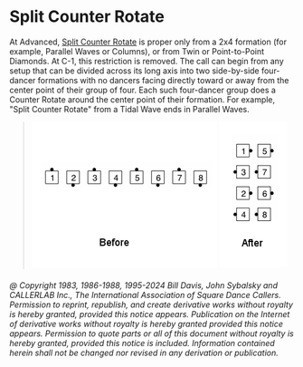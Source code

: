 
# Split Counter Rotate

At Advanced, [Split Counter Rotate](../a2/box_counter_rotate.md) is proper
only from a 2x4 formation (for example, Parallel Waves or Columns), 
or from Twin or Point-to-Point Diamonds. At C-1, this
restriction is removed. The call can begin from any setup that can be divided
across its long axis into two side-by-side four-dancer formations 
with no dancers facing directly toward or away from the center point 
of their group of four. Each such four-dancer group does a Counter Rotate around
the center point of their formation. 
For example, "Split Counter Rotate" from a Tidal Wave ends in Parallel Waves.

> 
> ![alt](split_counter_rotate-1.png)
> ![alt](split_counter_rotate-2.png)  
> 

###### @ Copyright 1983, 1986-1988, 1995-2024 Bill Davis, John Sybalsky and CALLERLAB Inc., The International Association of Square Dance Callers. Permission to reprint, republish, and create derivative works without royalty is hereby granted, provided this notice appears. Publication on the Internet of derivative works without royalty is hereby granted provided this notice appears. Permission to quote parts or all of this document without royalty is hereby granted, provided this notice is included. Information contained herein shall not be changed nor revised in any derivation or publication.
